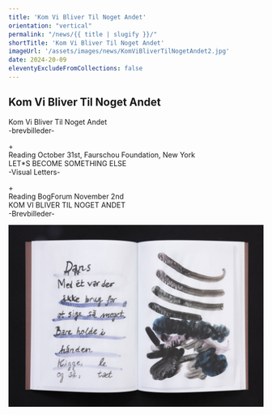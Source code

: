 ```yaml
---
title: 'Kom Vi Bliver Til Noget Andet'
orientation: "vertical"
permalink: "/news/{{ title | slugify }}/"
shortTitle: 'Kom Vi Bliver Til Noget Andet'
imageUrl: '/assets/images/news/KomViBliverTilNogetAndet2.jpg'
date: 2024-20-09
eleventyExcludeFromCollections: false
---
```



<h2>Kom Vi Bliver Til Noget Andet</h2>
<p>Kom Vi Bliver Til Noget Andet<br/>
-brevbilleder-</p>

<p>+<br/>
Reading October 31st, Faurschou Foundation, New York<br/>
LET*S BECOME SOMETHING ELSE<br/>
-Visual Letters-</p>

<p>+<br/>
Reading BogForum November 2nd<br/>
KOM VI BLIVER TIL NOGET ANDET<br/>
-Brevbilleder-</p>

<p>
<img src="/assets/images/news/Upcoming.jpg">
</p>
